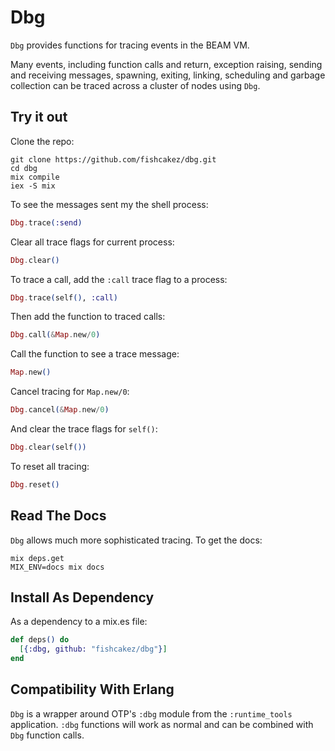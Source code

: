 # Dbg

`Dbg` provides functions for tracing events in the BEAM VM.

Many events, including function calls and return, exception raising, sending
and receiving messages, spawning, exiting, linking, scheduling and garbage
collection can be traced across a cluster of nodes using `Dbg`.

## Try it out
Clone the repo:
```
git clone https://github.com/fishcakez/dbg.git
cd dbg
mix compile
iex -S mix
```
To see the messages sent my the shell process:
```elixir
Dbg.trace(:send)
```
Clear all trace flags for current process:
```elixir
Dbg.clear()
```
To trace a call, add the `:call` trace flag to a process:
```elixir
Dbg.trace(self(), :call)
```
Then add the function to traced calls:
```elixir
Dbg.call(&Map.new/0)
```
Call the function to see a trace message:
```elixir
Map.new()
```
Cancel tracing for `Map.new/0`:
```elixir
Dbg.cancel(&Map.new/0)
```
And clear the trace flags for `self()`:
```elixir
Dbg.clear(self())
```
To reset all tracing:
```elixir
Dbg.reset()
```

## Read The Docs

`Dbg` allows much more sophisticated tracing. To get the docs:
```
mix deps.get
MIX_ENV=docs mix docs
```

## Install As Dependency

As a dependency to a mix.es file:
```elixir
def deps() do
  [{:dbg, github: "fishcakez/dbg"}]
end
```

## Compatibility With Erlang

`Dbg` is a wrapper around OTP's `:dbg` module from the `:runtime_tools`
application. `:dbg` functions will work as normal and can be combined
with `Dbg` function calls.
